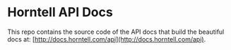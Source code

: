 Horntell API Docs
========

This repo contains the source code of the API docs that build the beautiful docs at: [http://docs.horntell.com/api](http://docs.horntell.com/api).